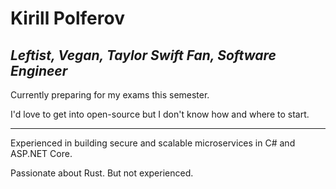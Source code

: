 # Kirill Polferov

## *Leftist, Vegan, Taylor Swift Fan, Software Engineer*

Currently preparing for my exams this semester.

I'd love to get into open-source but I don't know how and where to start.

<hr>

Experienced in building secure and scalable microservices in C# and ASP.NET Core.

Passionate about Rust. But not experienced.
